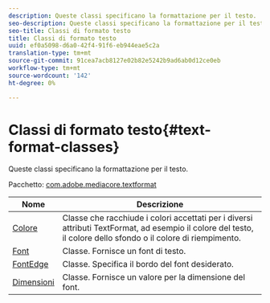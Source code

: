 ```yaml
---
description: Queste classi specificano la formattazione per il testo.
seo-description: Queste classi specificano la formattazione per il testo.
seo-title: Classi di formato testo
title: Classi di formato testo
uuid: ef0a5098-d6a0-42f4-91f6-eb944eae5c2a
translation-type: tm+mt
source-git-commit: 91cea7acb8127e02b82e5242b9ad6ab0d12ce0eb
workflow-type: tm+mt
source-wordcount: '142'
ht-degree: 0%

---
```



# Classi di formato testo{#text-format-classes}

Queste classi specificano la formattazione per il testo.

Pacchetto: [com.adobe.mediacore.textformat](https://help.adobe.com/en_US/primetime/api/psdk/asdoc-dhls_1.4/com/adobe/mediacore/textformat/package-detail.html)

| Nome | Descrizione |
|---|---|
| [Colore](https://help.adobe.com/en_US/primetime/api/psdk/asdoc-dhls_1.4/com/adobe/mediacore/textformat/Color.html) | Classe che racchiude i colori accettati per i diversi attributi TextFormat, ad esempio il colore del testo, il colore dello sfondo o il colore di riempimento. |
| [Font](https://help.adobe.com/en_US/primetime/api/psdk/asdoc-dhls_1.4/com/adobe/mediacore/textformat/Font.html) | Classe. Fornisce un font di testo. |
| [FontEdge](https://help.adobe.com/en_US/primetime/api/psdk/asdoc-dhls_1.4/com/adobe/mediacore/textformat/FontEdge.html) | Classe. Specifica il bordo del font desiderato. |
| [Dimensioni](https://help.adobe.com/en_US/primetime/api/psdk/asdoc-dhls_1.4/com/adobe/mediacore/textformat/Size.html) | Classe. Fornisce un valore per la dimensione del font. |

